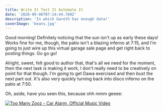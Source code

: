 ```yaml
---
title: Write It Test It Automate It
date: '2020-09-06T07:14:44.760Z'
description: 'In which Gareth has enough data!'
coverImage: 'beans.jpg'
---
```


Good morning! Definitely noticing that the sun isn't up as early these days! Works fine for me, though, the patio isn't a blazing inferno at 7:15, and I'm going to just wire up this virtual garage sale page and get right back to posting things. Go go go!

Alright, sweet, felt good to author that, that's all we need for the moment, then the next task is making it work, I don't really need to be creatively on point for that though. I'm going to get Dawa exercised and then bust the next part out. It's also very quickly turning back into disco inferno on the patio at 7:50.

Oh, aside, have you seen this, because ohh mmm geeee:

[![Too Many Zooz - Car Alarm, Official Music Video](http://img.youtube.com/vi/xV7nHX2RLjQ/0.jpg)](https://www.youtube.com/watch?v=xV7nHX2RLjQ 'Too Many Zooz - Car Alarm Official Music Video')
